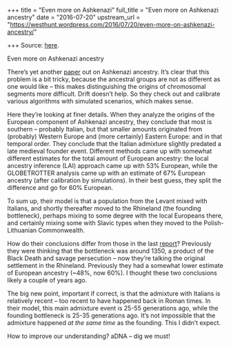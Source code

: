+++
title = "Even more on Ashkenazi"
full_title = "Even more on Ashkenazi ancestry"
date = "2016-07-20"
upstream_url = "https://westhunt.wordpress.com/2016/07/20/even-more-on-ashkenazi-ancestry/"

+++
Source: [here](https://westhunt.wordpress.com/2016/07/20/even-more-on-ashkenazi-ancestry/).

Even more on Ashkenazi ancestry

There’s yet another
[paper](http://biorxiv.org/content/early/2016/07/10/063099) out on
Ashkenazi ancestry. It’s clear that this problem is a bit tricky,
because the ancestral groups are not as different as one would like –
this makes distinguishing the origins of chromosomal segments more
difficult. Drift doesn’t help. So they check out and calibrate various
algorithms with simulated scenarios, which makes sense.

Here they’re looking at finer details. When they analyze the origins of
the European component of Ashkenazi ancestry, they conclude that most is
southern – probably Italian, but that smaller amounts originated from
(probably) Western Europe and (more certainly) Eastern Europe: and in
that temporal order. They conclude that the Italian admixture slightly
predated a late medieval founder event. Different methods came up with
somewhat different estimates for the total amount of European ancestry:
the local ancestry inference (LAI) approach came up with 53% European,
while the GLOBETROTTER analysis came up with an estimate of 67% European
ancestry (after calibration by simulations). In their best guess, they
split the difference and go for 60% European.

To sum up, their model is that a population from the Levant mixed with
Italians, and shortly thereafter moved to the Rhineland (the founding
bottleneck), perhaps mixing to some degree with the local Europeans
there, and certainly mixing some with Slavic types when they moved to
the Polish-Lithuanian Commonwealth.

How do their conclusions differ from those in the last
[report](https://westhunt.wordpress.com/2014/09/09/ashkenazi-ancestry-revisited/)?
Previously they were thinking that the bottleneck was around 1350, a
product of the Black Death and savage persecution – now they’re talking
the original settlement in the Rhineland. Previously they had a somewhat
lower estimate of European ancestry (\~48%, now 60%). I thought these
two conclusions likely a couple of years ago.

The big new point, important if correct, is that the admixture with
Italians is relatively recent – too recent to have happened back in
Roman times. In their model, this main admixture event is 25-55
generations ago, while the founding bottleneck is 25-35 generations ago.
It’s not impossible that the admixture happened *at the same time* as
the founding. This I didn’t expect.

How to improve our understanding? aDNA – dig we must!

